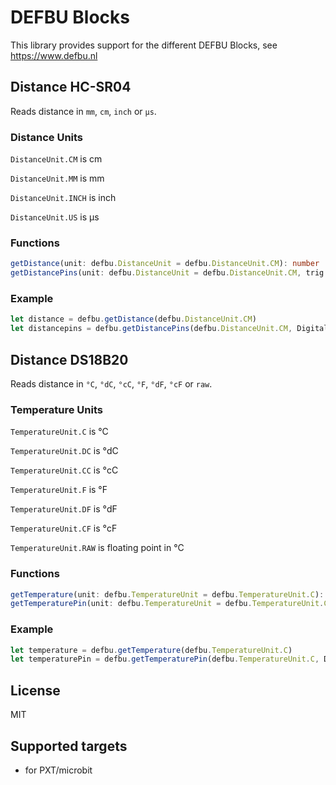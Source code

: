 # DEFBU Blocks

This library provides support for the different DEFBU Blocks, see https://www.defbu.nl

## Distance HC-SR04
Reads distance in ``mm``, ``cm``, ``inch`` or ``μs``.

### Distance Units

``DistanceUnit.CM`` is cm

``DistanceUnit.MM`` is mm

``DistanceUnit.INCH`` is inch

``DistanceUnit.US`` is μs

### Functions

```typescript
getDistance(unit: defbu.DistanceUnit = defbu.DistanceUnit.CM): number
getDistancePins(unit: defbu.DistanceUnit = defbu.DistanceUnit.CM, trig: DigitalPin = DigitalPin.P0, echo: DigitalPin = DigitalPin.P1): number
```

### Example

```typescript
let distance = defbu.getDistance(defbu.DistanceUnit.CM)
let distancepins = defbu.getDistancePins(defbu.DistanceUnit.CM, DigitalPin.P0, DigitalPin.P1)
```

## Distance DS18B20
Reads distance in ``°C``, ``°dC``, ``°cC``, ``°F``, ``°dF``, ``°cF`` or ``raw``.

### Temperature Units

``TemperatureUnit.C`` is °C

``TemperatureUnit.DC`` is °dC

``TemperatureUnit.CC`` is °cC

``TemperatureUnit.F`` is °F

``TemperatureUnit.DF`` is °dF

``TemperatureUnit.CF`` is °cF

``TemperatureUnit.RAW`` is floating point in °C

### Functions

```typescript
getTemperature(unit: defbu.TemperatureUnit = defbu.TemperatureUnit.C): number
getTemperaturePin(unit: defbu.TemperatureUnit = defbu.TemperatureUnit.C, dataPin: DigitalPin = DigitalPin.P0): number
```

### Example

```typescript
let temperature = defbu.getTemperature(defbu.TemperatureUnit.C)
let temperaturePin = defbu.getTemperaturePin(defbu.TemperatureUnit.C, DigitalPin.P0)
```

## License

MIT

## Supported targets

* for PXT/microbit